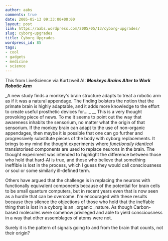 ```yaml
---
author: aabs
comments: true
date: 2005-05-13 09:33:00+00:00
layout: post
link: https://aabs.wordpress.com/2005/05/13/cyborg-upgrades/
slug: cyborg-upgrades
title: Cyborg Upgrades
wordpress_id: 85
tags:
- cool
- gadgets
- medicine
- science
---
```


This from LiveScience via Kurtzweil AI: _**Monkeys Brains Alter to Work Robotic Arm**_

_A new study finds a monkey's brain structure adapts to treat a robotic arm as if it was a natural appendage. The finding bolsters the notion that the primate brain is highly adaptable, and it adds more knowledge to the effort to create useful prosthetic devices for... _
__
This is a very thought provoking piece of news. To me it seems to point out the way that awareness inhabits the sensorium, no matter what the origin of that sensorium. If the monkey brain can adapt to the use of non-organic appendages, then maybe it is possible that one can go further and progressively substitute pieces of the body with cyborg replacements. It brings to my mind the thought experiments where _functionally identical_ transistorised components are used to replace neurons in the brain. The thought experiment was intended to highlight the difference between those who hold that hard-AI is true, and those who believe that something ineffible is lost in the process, which I guess they would call consciousness or soul or some similarly ill-defined term.

Others have argued that the challenge is in replacing the neurons with functionally equivalent components because of the potential for brain cells to be small quantum computers, but in recent years even that is now seen as a hurdle that can be overcome. I'm encouraged with these results because they silence the objections of those who hold that the ineffable thing that is lost in a cyborg is an _organic _nature. As though Carbon-based molecules were somehow privileged and able to yield consciousness in a way that other assemblages of atoms were not.

Surely it is the pattern of signals going to and from the brain that counts, not their origin?
